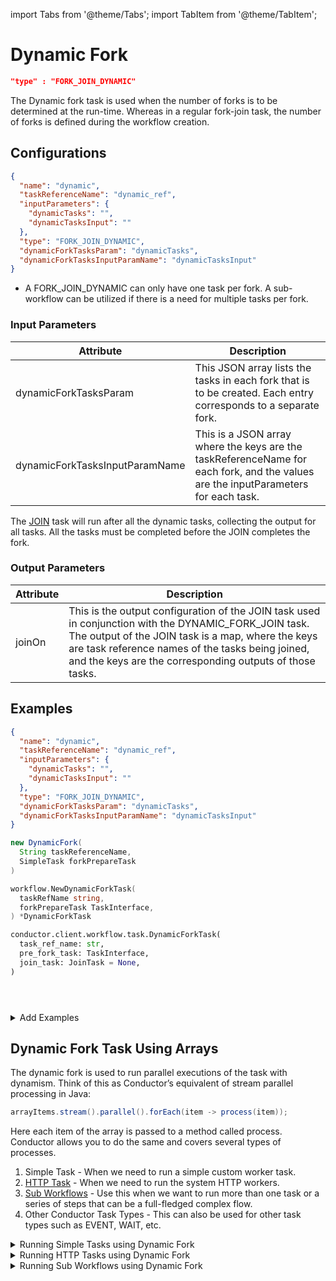 import Tabs from '@theme/Tabs';
import TabItem from '@theme/TabItem';

# Dynamic Fork

```json
"type" : "FORK_JOIN_DYNAMIC"
```

The Dynamic fork task is used when the number of forks is to be determined at the run-time. Whereas in a regular fork-join task, the number of forks is defined during the workflow creation.

## Configurations

```json
{
  "name": "dynamic",
  "taskReferenceName": "dynamic_ref",
  "inputParameters": {
    "dynamicTasks": "",
    "dynamicTasksInput": ""
  },
  "type": "FORK_JOIN_DYNAMIC",
  "dynamicForkTasksParam": "dynamicTasks",
  "dynamicForkTasksInputParamName": "dynamicTasksInput"
}
```
* A FORK_JOIN_DYNAMIC can only have one task per fork. A sub-workflow can be utilized if there is a need for multiple tasks per fork.

### Input Parameters

| Attribute                      | Description                                                                                                                        |
| ------------------------------ | ---------------------------------------------------------------------------------------------------------------------------------- |
| dynamicForkTasksParam          | This JSON array lists the tasks in each fork that is to be created. Each entry corresponds to a separate fork.                     |
| dynamicForkTasksInputParamName | This is a JSON array where the keys are the taskReferenceName for each fork, and the values are the inputParameters for each task. |

The [JOIN](https://orkes.io/content/docs/reference-docs/join-task) task will run after all the dynamic tasks, collecting the output for all tasks. All the tasks must be completed before the JOIN completes the fork.

### Output Parameters

| Attribute | Description                                                                                                                                                                                                                                                                |
| --------- | -------------------------------------------------------------------------------------------------------------------------------------------------------------------------------------------------------------------------------------------------------------------------- |
| joinOn    | This is the output configuration of the JOIN task used in conjunction with the DYNAMIC_FORK_JOIN task. The output of the JOIN task is a map, where the keys are task reference names of the tasks being joined, and the keys are the corresponding outputs of those tasks. |

## Examples

<Tabs>
<TabItem value="JSON" label="JSON">

```json
{
  "name": "dynamic",
  "taskReferenceName": "dynamic_ref",
  "inputParameters": {
    "dynamicTasks": "",
    "dynamicTasksInput": ""
  },
  "type": "FORK_JOIN_DYNAMIC",
  "dynamicForkTasksParam": "dynamicTasks",
  "dynamicForkTasksInputParamName": "dynamicTasksInput"
}
```

</TabItem>
<TabItem value="Java" label="Java">

```java
new DynamicFork(
  String taskReferenceName, 
  SimpleTask forkPrepareTask
)
```

</TabItem>
<TabItem value="Golang" label="Golang">

```go
workflow.NewDynamicForkTask(
  taskRefName string, 
  forkPrepareTask TaskInterface,
) *DynamicForkTask
```

</TabItem>
<TabItem value="Python" label="Python">

```python
conductor.client.workflow.task.DynamicForkTask(
  task_ref_name: str, 
  pre_fork_task: TaskInterface, 
  join_task: JoinTask = None,
)
```

</TabItem>
<TabItem value="CSharp" label="CSharp">

```csharp

```

</TabItem>
<TabItem value="Javascript" label="Javascript">

```javascript

```

</TabItem>
<TabItem value="Clojure" label="Clojure">

```clojure

```

</TabItem>
</Tabs>

<details><summary>Add Examples</summary>
<p>
</p>
</details>

## Dynamic Fork Task Using Arrays

The dynamic fork is used to run parallel executions of the task with dynamism. Think of this as Conductor’s equivalent of stream parallel processing in Java:

```java
arrayItems.stream().parallel().forEach(item -> process(item));
```

Here each item of the array is passed to a method called process. Conductor allows you to do the same and covers several types of processes.

1. Simple Task - When we need to run a simple custom worker task.
2. [HTTP Task](./system-tasks/http-task) - When we need to run the system HTTP workers.
3. [Sub Workflows](./sub-workflow-task) - Use this when we want to run more than one task or a series of steps that can be a full-fledged complex flow.
4. Other Conductor Task Types - This can also be used for other task types such as EVENT, WAIT, etc.

<details><summary>Running Simple Tasks using Dynamic Fork​</summary>
<p>
Run a simple task for each of the inputs provided.

| Attribute      | Description                                               |
| -------------- | --------------------------------------------------------- |
| forkTaskName   | Specify the name of the simple task to execute.           |
| forkTaskInputs | Array of inputs - a task will be executed for each input. |

In this example, each task will be executed with the following input:
 
```json
{
  "inputText" : "value1",
  "inputNumber" : 1,
  "index": 0 // Added by the system to represent the array index for the object
}
```

Example:

```json
{
  "name": "dynamic_workflow_array_simple",
  "description": "Dynamic workflow array - run simple task",
  "tasks": [
    {
      "name": "dynamic_workflow_array_simple",
      "taskReferenceName": "dynamic_workflow_array_simple_ref",
      "inputParameters": {
        "forkTaskName": "update_fruit_list_task",
        "forkTaskInputs": [
          {
            "inputText" : "value1",
            "inputNumber" : 1
          },
          {
            "inputText" : "value2",
            "inputNumber" : 2
          },
          {
            "inputText" : "value3",
            "inputNumber" : 3
          }
        ]
      },
      "type": "FORK_JOIN_DYNAMIC",
      "dynamicForkTasksParam": "dynamicTasks",
      "dynamicForkTasksInputParamName": "dynamicTasksInput"
    },
    {
      "name": "dynamic_workflow_array_simple_join",
      "taskReferenceName": "dynamic_workflow_array_simple_join_ref",
      "type": "JOIN"
    }
  ]
}
```
We can also use simple values or a mix of complex and simple objects.
```json
[
  "apple", "orange", "kiwi"
]
```
When using simple values, it will be passed with the key input and an index representing the element's index in the array.
```json
{
  "input" : "apple", // Value
  "index" : 0 // Index of the element
}
```
</p>
</details>

<details><summary>Running HTTP Tasks using Dynamic Fork​</summary>
<p>
To run HTTP, we will use the same parameters as running SIMPLE tasks; as shown above, the value of forkTaskName will be HTTP, and the inputs you provide will be what the HTTP task expects.

:::tip
**method** has a default value of GET and need not be specified if the HTTP call is GET.
:::

Example:
```json
{
  "name": "dynamic_workflow_array_http",
  "description": "Dynamic workflow array - run HTTP tasks",
  "tasks": [
    {
      "name": "dynamic_workflow_array_http",
      "taskReferenceName": "dynamic_workflow_array_http_ref",
      "inputParameters": {
        "forkTaskName": "HTTP",
        "forkTaskInputs": [
          {
            "url" : "https://orkes-api-tester.orkesconductor.com/get"
          },
          {
            "url" : "https://orkes-api-tester.orkesconductor.com/get",
            "method" : "GET"
          }
        ]
      },
      "type": "FORK_JOIN_DYNAMIC",
      "dynamicForkTasksParam": "dynamicTasks",
      "dynamicForkTasksInputParamName": "dynamicTasksInput"
    },
    {
      "name": "dynamic_workflow_array_http_join",
      "taskReferenceName": "dynamic_workflow_array_http_join_ref",
      "type": "JOIN"
    }
  ],
}
```
</p>
</details>

<details><summary>Running Sub Workflows using Dynamic Fork​​</summary>
<p>
Run a sub-workflow for each of the inputs provided

| Attribute               | Description                                               |
| ----------------------- | --------------------------------------------------------- |
| forkTaskWorkflow        | Specify the name of the sub-workflow to be executed.      |
| forkTaskWorkflowVersion | Optional version of the workflow to run.                  |
| forkTaskInputs          | Array of inputs - a task will be executed for each input. |

:::note
**forkTaskWorkflow** - When this value is present, Conductor treats this as a dynamic fork that runs sub workflows.
:::

Example:
```json
{
  "name": "dynamic_workflow_array_sub_workflow",
  "description": "Dynamic workflow array - run sub workflow tasks",
  "tasks": [
    {
      "name": "dynamic_workflow_array_sub_workflow",
      "taskReferenceName": "dynamic_workflow_array_sub_workflow_ref",
      "inputParameters": {
        "forkTaskWorkflow": "extract_user",
        "forkTaskInputs": [
          {
             "input" : "value1"
          },
          {
             "input" : "value2"
          }
        ]
      },
      "type": "FORK_JOIN_DYNAMIC",
      "dynamicForkTasksParam": "dynamicTasks",
      "dynamicForkTasksInputParamName": "dynamicTasksInput"
    },
    {
      "name": "dynamic_workflow_array_sub_workflow_join",
      "taskReferenceName": "dynamic_workflow_array_sub_workflow_join_ref",
      "type": "JOIN"
    }
  ]
}
```
</p>
</details>